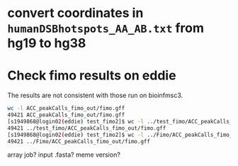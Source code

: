 # convert coordinates in `humanDSBhotspots_AA_AB.txt` from hg19 to hg38 
# Check fimo results on eddie
The results are not consistent with those run on bioinfmsc3.
```bash
wc -l ACC_peakCalls_fimo_out/fimo.gff
49421 ACC_peakCalls_fimo_out/fimo.gff
[s1949868@login02(eddie) test_fimo2]$ wc -l ../test_fimo/ACC_peakCalls_fimo_out/fimo.gff
49421 ../test_fimo/ACC_peakCalls_fimo_out/fimo.gff
[s1949868@login02(eddie) test_fimo2]$ wc -l ../Fimo/ACC_peakCalls_fimo_out/fimo.gff
49421 ../Fimo/ACC_peakCalls_fimo_out/fimo.gff
```
array job?
input .fasta?
meme version?
<!--stackedit_data:
eyJoaXN0b3J5IjpbNTkwMjcwMjM0LC0xNDEyODQ0ODAzLC01Nz
MzNzM5MjFdfQ==
-->
